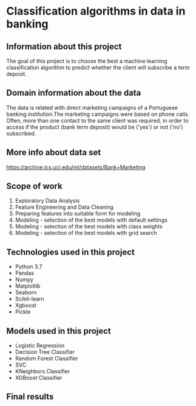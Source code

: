 # Classification algorithms in data in banking
## Information about this project
The goal of this project is to choose the best a machine learning classification algorithm to predict whether the client will subscribe a term deposit.
## Domain information about the data
The data is related with direct marketing campaigns of a Portuguese banking institution.The marketing campaigns were based on phone calls.
Often, more than one contact to the same client was required, in order to access if the product (bank term deposit) would be ('yes') or not ('no') subscribed.
## More info about data set
https://archive.ics.uci.edu/ml/datasets/Bank+Marketing

## Scope of work
1) Exploratory Data Analysis
2) Feature Engineering and Data Cleaning
3) Preparing features into suitable form for modeling
4) Modeling - selection of the best models with default settings
5) Modeling - selection of the best models with class weights
6) Modeling - selection of the best models with grid search

## Technologies used in this project
- Python 3.7
- Pandas
- Numpy
- Matplotlib
- Seaborn
- Scikit-learn
- Xgboost
- Pickle

## Models used in this project

- Logistic Regression
- Decision Tree Classifier
- Random Forest Classifier
- SVC
- KNeighbors Classifier
- XGBoost Classifier

## Final results
